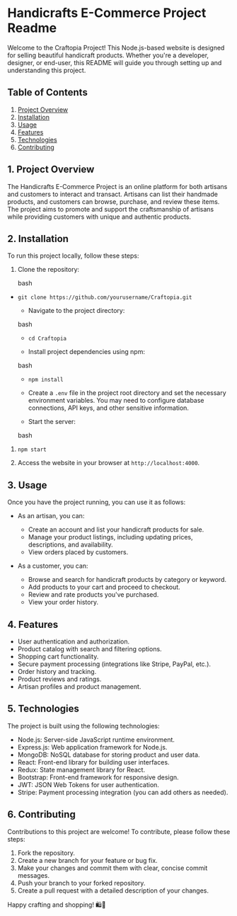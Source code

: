 
Handicrafts E-Commerce Project Readme
=====================================

Welcome to the Craftopia Project! This Node.js-based website is designed for selling beautiful handicraft products. Whether you're a developer, designer, or end-user, this README will guide you through setting up and understanding this project.

Table of Contents
-----------------

1.  [Project Overview](#project-overview)
2.  [Installation](#installation)
3.  [Usage](#usage)
4.  [Features](#features)
5.  [Technologies](#technologies)
6.  [Contributing](#contributing)

1\. Project Overview
--------------------

The Handicrafts E-Commerce Project is an online platform for both artisans and customers to interact and transact. Artisans can list their handmade products, and customers can browse, purchase, and review these items. The project aims to promote and support the craftsmanship of artisans while providing customers with unique and authentic products.

2\. Installation
----------------

To run this project locally, follow these steps:

1.  Clone the repository:

    bash

-   `git clone https://github.com/yourusername/Craftopia.git`

    -   Navigate to the project directory:

    bash

    -   `cd Craftopia`

    -   Install project dependencies using npm:

    bash

    -   `npm install`

    -   Create a `.env` file in the project root directory and set the necessary environment variables. You may need to configure database connections, API keys, and other sensitive information.

    -   Start the server:

    bash

1.  `npm start`

2.  Access the website in your browser at `http://localhost:4000`.

3\. Usage
---------

Once you have the project running, you can use it as follows:

-   As an artisan, you can:

    -   Create an account and list your handicraft products for sale.
    -   Manage your product listings, including updating prices, descriptions, and availability.
    -   View orders placed by customers.
-   As a customer, you can:

    -   Browse and search for handicraft products by category or keyword.
    -   Add products to your cart and proceed to checkout.
    -   Review and rate products you've purchased.
    -   View your order history.

4\. Features
------------

-   User authentication and authorization.
-   Product catalog with search and filtering options.
-   Shopping cart functionality.
-   Secure payment processing (integrations like Stripe, PayPal, etc.).
-   Order history and tracking.
-   Product reviews and ratings.
-   Artisan profiles and product management.

5\. Technologies
----------------

The project is built using the following technologies:

-   Node.js: Server-side JavaScript runtime environment.
-   Express.js: Web application framework for Node.js.
-   MongoDB: NoSQL database for storing product and user data.
-   React: Front-end library for building user interfaces.
-   Redux: State management library for React.
-   Bootstrap: Front-end framework for responsive design.
-   JWT: JSON Web Tokens for user authentication.
-   Stripe: Payment processing integration (you can add others as needed).

6\. Contributing
----------------

Contributions to this project are welcome! To contribute, please follow these steps:

1.  Fork the repository.
2.  Create a new branch for your feature or bug fix.
3.  Make your changes and commit them with clear, concise commit messages.
4.  Push your branch to your forked repository.
5.  Create a pull request with a detailed description of your changes.

Happy crafting and shopping! 🛍️🎨
